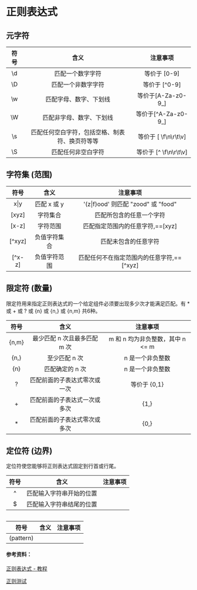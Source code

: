 # 正则表达式

## 元字符
|符号|含义|注意事项|
|:--:|:--:|:--:|
|\d|匹配一个数字字符|等价于 [0-9]|
|\D|匹配一个非数字字符|等价于 [^0-9]|
|\w|匹配字母、数字、下划线|等价于[A-Za-z0-9_]|
|\W|匹配非字母、数字、下划线|等价于[^A-Za-z0-9_]|
|\s|匹配任何空白字符，包括空格、制表符、换页符等等|等价于 [ \f\n\r\t\v]|
|\S|匹配任何非空白字符|等价于 [^ \f\n\r\t\v]|

## 字符集 (范围)
|符号|含义|注意事项|
|:--:|:--:|:--:|
|x\|y|匹配 x 或 y|'(z\|f)ood' 则匹配 "zood" 或 "food"|
|[xyz]|字符集合|匹配所包含的任意一个字符|
|[x-z]|字符范围|匹配指定范围内的任意字符,==[xyz]|
|[^xyz]|负值字符集合|匹配未包含的任意字符|
|[^x-z]|负值字符范围|匹配任何不在指定范围内的任意字符,==[^xyz]|

## 限定符 (数量)
限定符用来指定正则表达式的一个给定组件必须要出现多少次才能满足匹配。有 * 或 + 或 ? 或 {n} 或 {n,} 或 {n,m} 共6种。

|符号|含义|注意事项|
|:--:|:--:|:--:|
|{n,m}|最少匹配 n 次且最多匹配 m 次| m 和 n 均为非负整数，其中 n <= m |
|{n,}|至少匹配 n 次| n 是一个非负整数 |
|{n}|匹配确定的 n 次|n 是一个非负整数|
|?|匹配前面的子表达式零次或一次|等价于 {0,1}|
|+|匹配前面的子表达式一次或多次|{1,}|
|\*|匹配前面的子表达式零次或多次|{0,}|

## 定位符 (边界)
定位符使您能够将正则表达式固定到行首或行尾。

|符号|含义|注意事项|
|:--:|:--:|:--:|
|^|匹配输入字符串开始的位置||
|$|匹配输入字符串结尾的位置||

## 
|符号|含义|注意事项|
|:--:|:--:|:--:|
|(pattern)|||



#### 参考资料：
[正则表达式 - 教程](http://www.runoob.com/regexp/regexp-tutorial.html)

[正则测试](http://tool.chinaz.com/regex)
